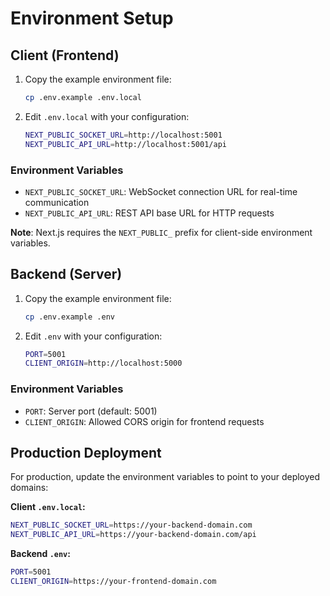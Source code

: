 # Environment Setup

## Client (Frontend)

1. Copy the example environment file:
   ```bash
   cp .env.example .env.local
   ```

2. Edit `.env.local` with your configuration:
   ```bash
   NEXT_PUBLIC_SOCKET_URL=http://localhost:5001
   NEXT_PUBLIC_API_URL=http://localhost:5001/api
   ```

### Environment Variables

- `NEXT_PUBLIC_SOCKET_URL`: WebSocket connection URL for real-time communication
- `NEXT_PUBLIC_API_URL`: REST API base URL for HTTP requests

**Note**: Next.js requires the `NEXT_PUBLIC_` prefix for client-side environment variables.

## Backend (Server)

1. Copy the example environment file:
   ```bash
   cp .env.example .env
   ```

2. Edit `.env` with your configuration:
   ```bash
   PORT=5001
   CLIENT_ORIGIN=http://localhost:5000
   ```

### Environment Variables

- `PORT`: Server port (default: 5001)
- `CLIENT_ORIGIN`: Allowed CORS origin for frontend requests

## Production Deployment

For production, update the environment variables to point to your deployed domains:

**Client `.env.local`:**
```bash
NEXT_PUBLIC_SOCKET_URL=https://your-backend-domain.com
NEXT_PUBLIC_API_URL=https://your-backend-domain.com/api
```

**Backend `.env`:**
```bash
PORT=5001
CLIENT_ORIGIN=https://your-frontend-domain.com
```
